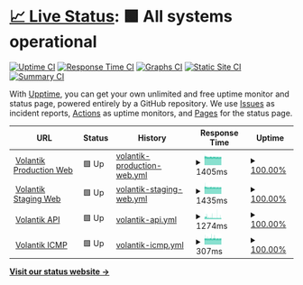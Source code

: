 # [📈 Live Status](https://friesipayung.github.io/uptime-volantik): <!--live status--> **🟩 All systems operational**

[![Uptime CI](https://github.com/friesipayung/uptime-volantik/workflows/Uptime%20CI/badge.svg)](https://github.com/friesipayung/uptime-volantik/actions?query=workflow%3A%22Uptime+CI%22)
[![Response Time CI](https://github.com/friesipayung/uptime-volantik/workflows/Response%20Time%20CI/badge.svg)](https://github.com/friesipayung/uptime-volantik/actions?query=workflow%3A%22Response+Time+CI%22)
[![Graphs CI](https://github.com/friesipayung/uptime-volantik/workflows/Graphs%20CI/badge.svg)](https://github.com/friesipayung/uptime-volantik/actions?query=workflow%3A%22Graphs+CI%22)
[![Static Site CI](https://github.com/friesipayung/uptime-volantik/workflows/Static%20Site%20CI/badge.svg)](https://github.com/friesipayung/uptime-volantik/actions?query=workflow%3A%22Static+Site+CI%22)
[![Summary CI](https://github.com/friesipayung/uptime-volantik/workflows/Summary%20CI/badge.svg)](https://github.com/friesipayung/uptime-volantik/actions?query=workflow%3A%22Summary+CI%22)

With [Upptime](https://upptime.js.org), you can get your own unlimited and free uptime monitor and status page, powered entirely by a GitHub repository. We use [Issues](https://github.com/friesipayung/uptime-volantik/issues) as incident reports, [Actions](https://github.com/friesipayung/uptime-volantik/actions) as uptime monitors, and [Pages](https://friesipayung.github.io/uptime-volantik) for the status page.

<!--start: status pages-->
<!-- This summary is generated by Upptime (https://github.com/upptime/upptime) -->
<!-- Do not edit this manually, your changes will be overwritten -->
<!-- prettier-ignore -->
| URL | Status | History | Response Time | Uptime |
| --- | ------ | ------- | ------------- | ------ |
| <img alt="" src="https://volantik.com/img/logo/volantik.svg" height="13"> [Volantik Production Web](https://volantik.com) | 🟩 Up | [volantik-production-web.yml](https://github.com/friesipayung/uptime-volantik/commits/HEAD/history/volantik-production-web.yml) | <details><summary><img alt="Response time graph" src="./graphs/volantik-production-web/response-time-week.png" height="20"> 1405ms</summary><br><a href="https://friesipayung.github.io/uptime-volantik/history/volantik-production-web"><img alt="Response time 1405" src="https://img.shields.io/endpoint?url=https%3A%2F%2Fraw.githubusercontent.com%2Ffriesipayung%2Fuptime-volantik%2FHEAD%2Fapi%2Fvolantik-production-web%2Fresponse-time.json"></a><br><a href="https://friesipayung.github.io/uptime-volantik/history/volantik-production-web"><img alt="24-hour response time 1405" src="https://img.shields.io/endpoint?url=https%3A%2F%2Fraw.githubusercontent.com%2Ffriesipayung%2Fuptime-volantik%2FHEAD%2Fapi%2Fvolantik-production-web%2Fresponse-time-day.json"></a><br><a href="https://friesipayung.github.io/uptime-volantik/history/volantik-production-web"><img alt="7-day response time 1405" src="https://img.shields.io/endpoint?url=https%3A%2F%2Fraw.githubusercontent.com%2Ffriesipayung%2Fuptime-volantik%2FHEAD%2Fapi%2Fvolantik-production-web%2Fresponse-time-week.json"></a><br><a href="https://friesipayung.github.io/uptime-volantik/history/volantik-production-web"><img alt="30-day response time 1405" src="https://img.shields.io/endpoint?url=https%3A%2F%2Fraw.githubusercontent.com%2Ffriesipayung%2Fuptime-volantik%2FHEAD%2Fapi%2Fvolantik-production-web%2Fresponse-time-month.json"></a><br><a href="https://friesipayung.github.io/uptime-volantik/history/volantik-production-web"><img alt="1-year response time 1405" src="https://img.shields.io/endpoint?url=https%3A%2F%2Fraw.githubusercontent.com%2Ffriesipayung%2Fuptime-volantik%2FHEAD%2Fapi%2Fvolantik-production-web%2Fresponse-time-year.json"></a></details> | <details><summary><a href="https://friesipayung.github.io/uptime-volantik/history/volantik-production-web">100.00%</a></summary><a href="https://friesipayung.github.io/uptime-volantik/history/volantik-production-web"><img alt="All-time uptime 100.00%" src="https://img.shields.io/endpoint?url=https%3A%2F%2Fraw.githubusercontent.com%2Ffriesipayung%2Fuptime-volantik%2FHEAD%2Fapi%2Fvolantik-production-web%2Fuptime.json"></a><br><a href="https://friesipayung.github.io/uptime-volantik/history/volantik-production-web"><img alt="24-hour uptime 100.00%" src="https://img.shields.io/endpoint?url=https%3A%2F%2Fraw.githubusercontent.com%2Ffriesipayung%2Fuptime-volantik%2FHEAD%2Fapi%2Fvolantik-production-web%2Fuptime-day.json"></a><br><a href="https://friesipayung.github.io/uptime-volantik/history/volantik-production-web"><img alt="7-day uptime 100.00%" src="https://img.shields.io/endpoint?url=https%3A%2F%2Fraw.githubusercontent.com%2Ffriesipayung%2Fuptime-volantik%2FHEAD%2Fapi%2Fvolantik-production-web%2Fuptime-week.json"></a><br><a href="https://friesipayung.github.io/uptime-volantik/history/volantik-production-web"><img alt="30-day uptime 100.00%" src="https://img.shields.io/endpoint?url=https%3A%2F%2Fraw.githubusercontent.com%2Ffriesipayung%2Fuptime-volantik%2FHEAD%2Fapi%2Fvolantik-production-web%2Fuptime-month.json"></a><br><a href="https://friesipayung.github.io/uptime-volantik/history/volantik-production-web"><img alt="1-year uptime 100.00%" src="https://img.shields.io/endpoint?url=https%3A%2F%2Fraw.githubusercontent.com%2Ffriesipayung%2Fuptime-volantik%2FHEAD%2Fapi%2Fvolantik-production-web%2Fuptime-year.json"></a></details>
| <img alt="" src="https://volantik.com/img/logo/volantik.svg" height="13"> [Volantik Staging Web](https://staging.volantik.com) | 🟩 Up | [volantik-staging-web.yml](https://github.com/friesipayung/uptime-volantik/commits/HEAD/history/volantik-staging-web.yml) | <details><summary><img alt="Response time graph" src="./graphs/volantik-staging-web/response-time-week.png" height="20"> 1435ms</summary><br><a href="https://friesipayung.github.io/uptime-volantik/history/volantik-staging-web"><img alt="Response time 1435" src="https://img.shields.io/endpoint?url=https%3A%2F%2Fraw.githubusercontent.com%2Ffriesipayung%2Fuptime-volantik%2FHEAD%2Fapi%2Fvolantik-staging-web%2Fresponse-time.json"></a><br><a href="https://friesipayung.github.io/uptime-volantik/history/volantik-staging-web"><img alt="24-hour response time 1435" src="https://img.shields.io/endpoint?url=https%3A%2F%2Fraw.githubusercontent.com%2Ffriesipayung%2Fuptime-volantik%2FHEAD%2Fapi%2Fvolantik-staging-web%2Fresponse-time-day.json"></a><br><a href="https://friesipayung.github.io/uptime-volantik/history/volantik-staging-web"><img alt="7-day response time 1435" src="https://img.shields.io/endpoint?url=https%3A%2F%2Fraw.githubusercontent.com%2Ffriesipayung%2Fuptime-volantik%2FHEAD%2Fapi%2Fvolantik-staging-web%2Fresponse-time-week.json"></a><br><a href="https://friesipayung.github.io/uptime-volantik/history/volantik-staging-web"><img alt="30-day response time 1435" src="https://img.shields.io/endpoint?url=https%3A%2F%2Fraw.githubusercontent.com%2Ffriesipayung%2Fuptime-volantik%2FHEAD%2Fapi%2Fvolantik-staging-web%2Fresponse-time-month.json"></a><br><a href="https://friesipayung.github.io/uptime-volantik/history/volantik-staging-web"><img alt="1-year response time 1435" src="https://img.shields.io/endpoint?url=https%3A%2F%2Fraw.githubusercontent.com%2Ffriesipayung%2Fuptime-volantik%2FHEAD%2Fapi%2Fvolantik-staging-web%2Fresponse-time-year.json"></a></details> | <details><summary><a href="https://friesipayung.github.io/uptime-volantik/history/volantik-staging-web">100.00%</a></summary><a href="https://friesipayung.github.io/uptime-volantik/history/volantik-staging-web"><img alt="All-time uptime 100.00%" src="https://img.shields.io/endpoint?url=https%3A%2F%2Fraw.githubusercontent.com%2Ffriesipayung%2Fuptime-volantik%2FHEAD%2Fapi%2Fvolantik-staging-web%2Fuptime.json"></a><br><a href="https://friesipayung.github.io/uptime-volantik/history/volantik-staging-web"><img alt="24-hour uptime 100.00%" src="https://img.shields.io/endpoint?url=https%3A%2F%2Fraw.githubusercontent.com%2Ffriesipayung%2Fuptime-volantik%2FHEAD%2Fapi%2Fvolantik-staging-web%2Fuptime-day.json"></a><br><a href="https://friesipayung.github.io/uptime-volantik/history/volantik-staging-web"><img alt="7-day uptime 100.00%" src="https://img.shields.io/endpoint?url=https%3A%2F%2Fraw.githubusercontent.com%2Ffriesipayung%2Fuptime-volantik%2FHEAD%2Fapi%2Fvolantik-staging-web%2Fuptime-week.json"></a><br><a href="https://friesipayung.github.io/uptime-volantik/history/volantik-staging-web"><img alt="30-day uptime 100.00%" src="https://img.shields.io/endpoint?url=https%3A%2F%2Fraw.githubusercontent.com%2Ffriesipayung%2Fuptime-volantik%2FHEAD%2Fapi%2Fvolantik-staging-web%2Fuptime-month.json"></a><br><a href="https://friesipayung.github.io/uptime-volantik/history/volantik-staging-web"><img alt="1-year uptime 100.00%" src="https://img.shields.io/endpoint?url=https%3A%2F%2Fraw.githubusercontent.com%2Ffriesipayung%2Fuptime-volantik%2FHEAD%2Fapi%2Fvolantik-staging-web%2Fuptime-year.json"></a></details>
| <img alt="" src="https://volantik.com/img/logo/volantik.svg" height="13"> [Volantik API](https://api.volantik.com/v1/summary) | 🟩 Up | [volantik-api.yml](https://github.com/friesipayung/uptime-volantik/commits/HEAD/history/volantik-api.yml) | <details><summary><img alt="Response time graph" src="./graphs/volantik-api/response-time-week.png" height="20"> 1274ms</summary><br><a href="https://friesipayung.github.io/uptime-volantik/history/volantik-api"><img alt="Response time 1274" src="https://img.shields.io/endpoint?url=https%3A%2F%2Fraw.githubusercontent.com%2Ffriesipayung%2Fuptime-volantik%2FHEAD%2Fapi%2Fvolantik-api%2Fresponse-time.json"></a><br><a href="https://friesipayung.github.io/uptime-volantik/history/volantik-api"><img alt="24-hour response time 1274" src="https://img.shields.io/endpoint?url=https%3A%2F%2Fraw.githubusercontent.com%2Ffriesipayung%2Fuptime-volantik%2FHEAD%2Fapi%2Fvolantik-api%2Fresponse-time-day.json"></a><br><a href="https://friesipayung.github.io/uptime-volantik/history/volantik-api"><img alt="7-day response time 1274" src="https://img.shields.io/endpoint?url=https%3A%2F%2Fraw.githubusercontent.com%2Ffriesipayung%2Fuptime-volantik%2FHEAD%2Fapi%2Fvolantik-api%2Fresponse-time-week.json"></a><br><a href="https://friesipayung.github.io/uptime-volantik/history/volantik-api"><img alt="30-day response time 1274" src="https://img.shields.io/endpoint?url=https%3A%2F%2Fraw.githubusercontent.com%2Ffriesipayung%2Fuptime-volantik%2FHEAD%2Fapi%2Fvolantik-api%2Fresponse-time-month.json"></a><br><a href="https://friesipayung.github.io/uptime-volantik/history/volantik-api"><img alt="1-year response time 1274" src="https://img.shields.io/endpoint?url=https%3A%2F%2Fraw.githubusercontent.com%2Ffriesipayung%2Fuptime-volantik%2FHEAD%2Fapi%2Fvolantik-api%2Fresponse-time-year.json"></a></details> | <details><summary><a href="https://friesipayung.github.io/uptime-volantik/history/volantik-api">100.00%</a></summary><a href="https://friesipayung.github.io/uptime-volantik/history/volantik-api"><img alt="All-time uptime 100.00%" src="https://img.shields.io/endpoint?url=https%3A%2F%2Fraw.githubusercontent.com%2Ffriesipayung%2Fuptime-volantik%2FHEAD%2Fapi%2Fvolantik-api%2Fuptime.json"></a><br><a href="https://friesipayung.github.io/uptime-volantik/history/volantik-api"><img alt="24-hour uptime 100.00%" src="https://img.shields.io/endpoint?url=https%3A%2F%2Fraw.githubusercontent.com%2Ffriesipayung%2Fuptime-volantik%2FHEAD%2Fapi%2Fvolantik-api%2Fuptime-day.json"></a><br><a href="https://friesipayung.github.io/uptime-volantik/history/volantik-api"><img alt="7-day uptime 100.00%" src="https://img.shields.io/endpoint?url=https%3A%2F%2Fraw.githubusercontent.com%2Ffriesipayung%2Fuptime-volantik%2FHEAD%2Fapi%2Fvolantik-api%2Fuptime-week.json"></a><br><a href="https://friesipayung.github.io/uptime-volantik/history/volantik-api"><img alt="30-day uptime 100.00%" src="https://img.shields.io/endpoint?url=https%3A%2F%2Fraw.githubusercontent.com%2Ffriesipayung%2Fuptime-volantik%2FHEAD%2Fapi%2Fvolantik-api%2Fuptime-month.json"></a><br><a href="https://friesipayung.github.io/uptime-volantik/history/volantik-api"><img alt="1-year uptime 100.00%" src="https://img.shields.io/endpoint?url=https%3A%2F%2Fraw.githubusercontent.com%2Ffriesipayung%2Fuptime-volantik%2FHEAD%2Fapi%2Fvolantik-api%2Fuptime-year.json"></a></details>
| <img alt="" src="https://volantik.com/img/logo/volantik.svg" height="13"> [Volantik ICMP](volantik.com) | 🟩 Up | [volantik-icmp.yml](https://github.com/friesipayung/uptime-volantik/commits/HEAD/history/volantik-icmp.yml) | <details><summary><img alt="Response time graph" src="./graphs/volantik-icmp/response-time-week.png" height="20"> 307ms</summary><br><a href="https://friesipayung.github.io/uptime-volantik/history/volantik-icmp"><img alt="Response time 307" src="https://img.shields.io/endpoint?url=https%3A%2F%2Fraw.githubusercontent.com%2Ffriesipayung%2Fuptime-volantik%2FHEAD%2Fapi%2Fvolantik-icmp%2Fresponse-time.json"></a><br><a href="https://friesipayung.github.io/uptime-volantik/history/volantik-icmp"><img alt="24-hour response time 307" src="https://img.shields.io/endpoint?url=https%3A%2F%2Fraw.githubusercontent.com%2Ffriesipayung%2Fuptime-volantik%2FHEAD%2Fapi%2Fvolantik-icmp%2Fresponse-time-day.json"></a><br><a href="https://friesipayung.github.io/uptime-volantik/history/volantik-icmp"><img alt="7-day response time 307" src="https://img.shields.io/endpoint?url=https%3A%2F%2Fraw.githubusercontent.com%2Ffriesipayung%2Fuptime-volantik%2FHEAD%2Fapi%2Fvolantik-icmp%2Fresponse-time-week.json"></a><br><a href="https://friesipayung.github.io/uptime-volantik/history/volantik-icmp"><img alt="30-day response time 307" src="https://img.shields.io/endpoint?url=https%3A%2F%2Fraw.githubusercontent.com%2Ffriesipayung%2Fuptime-volantik%2FHEAD%2Fapi%2Fvolantik-icmp%2Fresponse-time-month.json"></a><br><a href="https://friesipayung.github.io/uptime-volantik/history/volantik-icmp"><img alt="1-year response time 307" src="https://img.shields.io/endpoint?url=https%3A%2F%2Fraw.githubusercontent.com%2Ffriesipayung%2Fuptime-volantik%2FHEAD%2Fapi%2Fvolantik-icmp%2Fresponse-time-year.json"></a></details> | <details><summary><a href="https://friesipayung.github.io/uptime-volantik/history/volantik-icmp">100.00%</a></summary><a href="https://friesipayung.github.io/uptime-volantik/history/volantik-icmp"><img alt="All-time uptime 100.00%" src="https://img.shields.io/endpoint?url=https%3A%2F%2Fraw.githubusercontent.com%2Ffriesipayung%2Fuptime-volantik%2FHEAD%2Fapi%2Fvolantik-icmp%2Fuptime.json"></a><br><a href="https://friesipayung.github.io/uptime-volantik/history/volantik-icmp"><img alt="24-hour uptime 100.00%" src="https://img.shields.io/endpoint?url=https%3A%2F%2Fraw.githubusercontent.com%2Ffriesipayung%2Fuptime-volantik%2FHEAD%2Fapi%2Fvolantik-icmp%2Fuptime-day.json"></a><br><a href="https://friesipayung.github.io/uptime-volantik/history/volantik-icmp"><img alt="7-day uptime 100.00%" src="https://img.shields.io/endpoint?url=https%3A%2F%2Fraw.githubusercontent.com%2Ffriesipayung%2Fuptime-volantik%2FHEAD%2Fapi%2Fvolantik-icmp%2Fuptime-week.json"></a><br><a href="https://friesipayung.github.io/uptime-volantik/history/volantik-icmp"><img alt="30-day uptime 100.00%" src="https://img.shields.io/endpoint?url=https%3A%2F%2Fraw.githubusercontent.com%2Ffriesipayung%2Fuptime-volantik%2FHEAD%2Fapi%2Fvolantik-icmp%2Fuptime-month.json"></a><br><a href="https://friesipayung.github.io/uptime-volantik/history/volantik-icmp"><img alt="1-year uptime 100.00%" src="https://img.shields.io/endpoint?url=https%3A%2F%2Fraw.githubusercontent.com%2Ffriesipayung%2Fuptime-volantik%2FHEAD%2Fapi%2Fvolantik-icmp%2Fuptime-year.json"></a></details>

<!--end: status pages-->

[**Visit our status website →**](https://friesipayung.github.io/uptime-volantik/)
